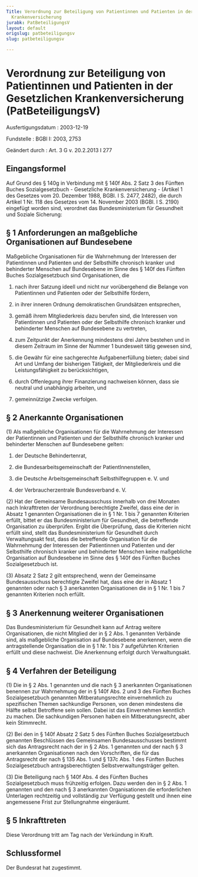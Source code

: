 ```yaml
---
Title: Verordnung zur Beteiligung von Patientinnen und Patienten in der Gesetzlichen
  Krankenversicherung
jurabk: PatBeteiligungsV
layout: default
origslug: patbeteiligungsv
slug: patbeteiligungsv

---
```


# Verordnung zur Beteiligung von Patientinnen und Patienten in der Gesetzlichen Krankenversicherung (PatBeteiligungsV)

Ausfertigungsdatum
:   2003-12-19

Fundstelle
:   BGBl I: 2003, 2753

Geändert durch
:   Art. 3 G v. 20.2.2013 I 277


## Eingangsformel

Auf Grund des § 140g in Verbindung mit § 140f Abs. 2 Satz 3 des
Fünften Buches Sozialgesetzbuch - Gesetzliche Krankenversicherung -
(Artikel 1 des Gesetzes vom 20. Dezember 1988, BGBl. I S. 2477, 2482),
die durch Artikel 1 Nr. 118 des Gesetzes vom 14. November 2003 (BGBl.
I S. 2190) eingefügt worden sind, verordnet das Bundesministerium für
Gesundheit und Soziale Sicherung:


## § 1 Anforderungen an maßgebliche Organisationen auf Bundesebene

Maßgebliche Organisationen für die Wahrnehmung der Interessen der
Patientinnen und Patienten und der Selbsthilfe chronisch kranker und
behinderter Menschen auf Bundesebene im Sinne des § 140f des Fünften
Buches Sozialgesetzbuch sind Organisationen, die

1.  nach ihrer Satzung ideell und nicht nur vorübergehend die Belange von
    Patientinnen und Patienten oder der Selbsthilfe fördern,


2.  in ihrer inneren Ordnung demokratischen Grundsätzen entsprechen,


3.  gemäß ihrem Mitgliederkreis dazu berufen sind, die Interessen von
    Patientinnen und Patienten oder der Selbsthilfe chronisch kranker und
    behinderter Menschen auf Bundesebene zu vertreten,


4.  zum Zeitpunkt der Anerkennung mindestens drei Jahre bestehen und in
    diesem Zeitraum im Sinne der Nummer 1 bundesweit tätig gewesen sind,


5.  die Gewähr für eine sachgerechte Aufgabenerfüllung bieten; dabei sind
    Art und Umfang der bisherigen Tätigkeit, der Mitgliederkreis und die
    Leistungsfähigkeit zu berücksichtigen,


6.  durch Offenlegung ihrer Finanzierung nachweisen können, dass sie
    neutral und unabhängig arbeiten, und


7.  gemeinnützige Zwecke verfolgen.





## § 2 Anerkannte Organisationen

(1) Als maßgebliche Organisationen für die Wahrnehmung der Interessen
der Patientinnen und Patienten und der Selbsthilfe chronisch kranker
und behinderter Menschen auf Bundesebene gelten:

1.  der Deutsche Behindertenrat,


2.  die Bundesarbeitsgemeinschaft der PatientInnenstellen,


3.  die Deutsche Arbeitsgemeinschaft Selbsthilfegruppen e. V. und


4.  der Verbraucherzentrale Bundesverband e. V.




(2) Hat der Gemeinsame Bundesausschuss innerhalb von drei Monaten nach
Inkrafttreten der Verordnung berechtigte Zweifel, dass eine der in
Absatz 1 genannten Organisationen die in § 1 Nr. 1 bis 7 genannten
Kriterien erfüllt, bittet er das Bundesministerium für Gesundheit, die
betreffende Organisation zu überprüfen. Ergibt die Überprüfung, dass
die Kriterien nicht erfüllt sind, stellt das Bundesministerium für
Gesundheit durch Verwaltungsakt fest, dass die betreffende
Organisation für die Wahrnehmung der Interessen der Patientinnen und
Patienten und der Selbsthilfe chronisch kranker und behinderter
Menschen keine maßgebliche Organisation auf Bundesebene im Sinne des §
140f des Fünften Buches Sozialgesetzbuch ist.

(3) Absatz 2 Satz 2 gilt entsprechend, wenn der Gemeinsame
Bundesausschuss berechtigte Zweifel hat, dass eine der in Absatz 1
genannten oder nach § 3 anerkannten Organisationen die in § 1 Nr. 1
bis 7 genannten Kriterien noch erfüllt.


## § 3 Anerkennung weiterer Organisationen

Das Bundesministerium für Gesundheit kann auf Antrag weitere
Organisationen, die nicht Mitglied der in § 2 Abs. 1 genannten
Verbände sind, als maßgebliche Organisation auf Bundesebene
anerkennen, wenn die antragstellende Organisation die in § 1 Nr. 1 bis
7 aufgeführten Kriterien erfüllt und diese nachweist. Die Anerkennung
erfolgt durch Verwaltungsakt.


## § 4 Verfahren der Beteiligung

(1) Die in § 2 Abs. 1 genannten und die nach § 3 anerkannten
Organisationen benennen zur Wahrnehmung der in § 140f Abs. 2 und 3 des
Fünften Buches Sozialgesetzbuch genannten Mitberatungsrechte
einvernehmlich zu spezifischen Themen sachkundige Personen, von denen
mindestens die Hälfte selbst Betroffene sein sollen. Dabei ist das
Einvernehmen kenntlich zu machen. Die sachkundigen Personen haben ein
Mitberatungsrecht, aber kein Stimmrecht.

(2) Bei den in § 140f Absatz 2 Satz 5 des Fünften Buches
Sozialgesetzbuch genannten Beschlüssen des Gemeinsamen
Bundesausschusses bestimmt sich das Antragsrecht nach der in § 2 Abs.
1 genannten und der nach § 3 anerkannten Organisationen nach den
Vorschriften, die für das Antragsrecht der nach § 135 Abs. 1 und §
137c Abs. 1 des Fünften Buches Sozialgesetzbuch antragsberechtigten
Selbstverwaltungsträger gelten.

(3) Die Beteiligung nach § 140f Abs. 4 des Fünften Buches
Sozialgesetzbuch muss frühzeitig erfolgen. Dazu werden den in § 2 Abs.
1 genannten und den nach § 3 anerkannten Organisationen die
erforderlichen Unterlagen rechtzeitig und vollständig zur Verfügung
gestellt und ihnen eine angemessene Frist zur Stellungnahme
eingeräumt.


## § 5 Inkrafttreten

Diese Verordnung tritt am Tag nach der Verkündung in Kraft.


## Schlussformel

Der Bundesrat hat zugestimmt.

